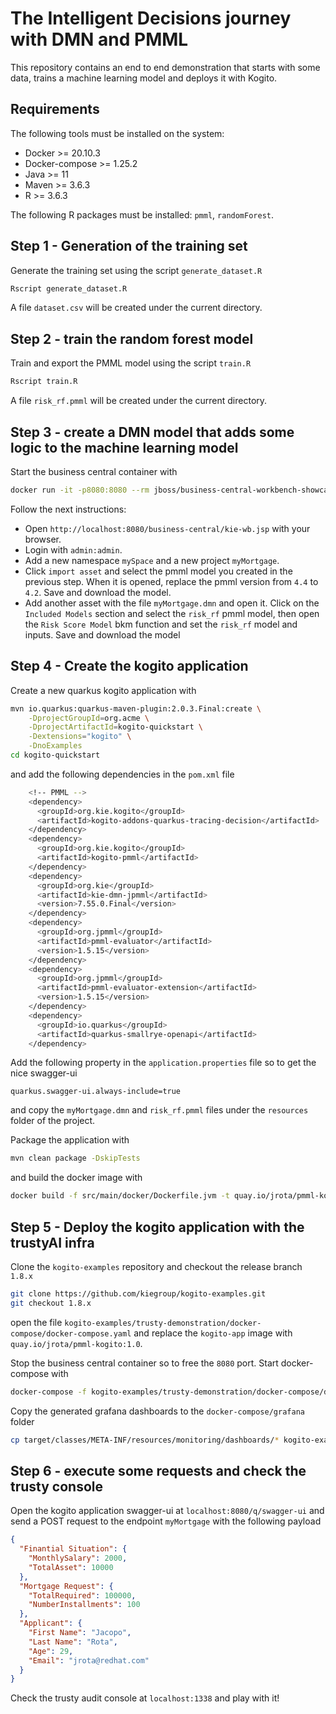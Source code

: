 # The Intelligent Decisions journey with DMN and PMML

This repository contains an end to end demonstration that starts with some data, trains a machine learning model and deploys it with Kogito. 

## Requirements

The following tools must be installed on the system: 

- Docker >= 20.10.3
- Docker-compose >= 1.25.2
- Java >= 11
- Maven >= 3.6.3
- R >= 3.6.3

The following R packages must be installed: `pmml`, `randomForest`. 

## Step 1 - Generation of the training set

Generate the training set using the script `generate_dataset.R`

```bash
Rscript generate_dataset.R
```

A file `dataset.csv` will be created under the current directory. 

## Step 2 - train the random forest model

Train and export the PMML model using the script `train.R`

```bash
Rscript train.R
```

A file `risk_rf.pmml` will be created under the current directory.

## Step 3 - create a DMN model that adds some logic to the machine learning model

Start the business central container with 

```bash
docker run -it -p8080:8080 --rm jboss/business-central-workbench-showcase:7.51.0.Final
```

Follow the next instructions: 
- Open `http://localhost:8080/business-central/kie-wb.jsp` with your browser. 
- Login with `admin:admin`.
- Add a new namespace `mySpace` and a new project `myMortgage`. 
- Click `import asset` and select the pmml model you created in the previous step. When it is opened, replace the pmml version from `4.4` to `4.2`. Save and download the model. 
- Add another asset with the file `myMortgage.dmn` and open it. Click on the `Included Models` section and select the `risk_rf` pmml model, then open the `Risk Score Model` bkm function and set the `risk_rf` model and inputs. Save and download the model

## Step 4 - Create the kogito application 

Create a new quarkus kogito application with 

```bash
mvn io.quarkus:quarkus-maven-plugin:2.0.3.Final:create \
    -DprojectGroupId=org.acme \
    -DprojectArtifactId=kogito-quickstart \
    -Dextensions="kogito" \
    -DnoExamples
cd kogito-quickstart
``` 

and add the following dependencies in the `pom.xml` file

```bash
    <!-- PMML -->
    <dependency>
      <groupId>org.kie.kogito</groupId>
      <artifactId>kogito-addons-quarkus-tracing-decision</artifactId>
    </dependency>
    <dependency>
      <groupId>org.kie.kogito</groupId>
      <artifactId>kogito-pmml</artifactId>
    </dependency>
    <dependency>
      <groupId>org.kie</groupId>
      <artifactId>kie-dmn-jpmml</artifactId>
      <version>7.55.0.Final</version>
    </dependency>
    <dependency>
      <groupId>org.jpmml</groupId>
      <artifactId>pmml-evaluator</artifactId>
      <version>1.5.15</version>
    </dependency>
    <dependency>
      <groupId>org.jpmml</groupId>
      <artifactId>pmml-evaluator-extension</artifactId>
      <version>1.5.15</version>
    </dependency>
    <dependency>
      <groupId>io.quarkus</groupId>
      <artifactId>quarkus-smallrye-openapi</artifactId>
    </dependency>
```

Add the following property in the `application.properties` file so to get the nice swagger-ui

```properties
quarkus.swagger-ui.always-include=true
```

and copy the `myMortgage.dmn` and `risk_rf.pmml` files under the `resources` folder of the project.

Package the application with 

```bash
mvn clean package -DskipTests
```

and build the docker image with 

```bash
docker build -f src/main/docker/Dockerfile.jvm -t quay.io/jrota/pmml-kogito:1.0 .
```

## Step 5 - Deploy the kogito application with the trustyAI infra

Clone the `kogito-examples` repository and checkout the release branch `1.8.x`

```bash
git clone https://github.com/kiegroup/kogito-examples.git
git checkout 1.8.x
```

open the file `kogito-examples/trusty-demonstration/docker-compose/docker-compose.yaml` and replace the `kogito-app` image with `quay.io/jrota/pmml-kogito:1.0`. 

Stop the business central container so to free the `8080` port. 
Start docker-compose with 

```bash
docker-compose -f kogito-examples/trusty-demonstration/docker-compose/docker-compose.yaml up
```

Copy the generated grafana dashboards to the `docker-compose/grafana` folder

```bash
cp target/classes/META-INF/resources/monitoring/dashboards/* kogito-examples/trusty-demonstration/docker-compose/grafana/provisioning/dashboards/
```

## Step 6 - execute some requests and check the trusty console

Open the kogito application swagger-ui at `localhost:8080/q/swagger-ui` and send a POST request to the endpoint `myMortgage` with the following payload

```json
{
  "Finantial Situation": {
    "MonthlySalary": 2000,
    "TotalAsset": 10000
  },
  "Mortgage Request": {
    "TotalRequired": 100000,
    "NumberInstallments": 100
  },
  "Applicant": {
    "First Name": "Jacopo",
    "Last Name": "Rota",
    "Age": 29,
    "Email": "jrota@redhat.com"
  }
}
```

Check the trusty audit console at `localhost:1338` and play with it!
